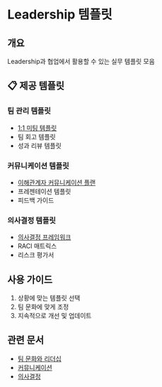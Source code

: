 # Leadership 템플릿

## 개요

Leadership과 협업에서 활용할 수 있는 실무 템플릿 모음

## 📋 제공 템플릿

### 팀 관리 템플릿
- [1:1 미팅 템플릿](one-on-one-template.md)
- 팀 회고 템플릿
- 성과 리뷰 템플릿

### 커뮤니케이션 템플릿
- [이해관계자 커뮤니케이션 플랜](stakeholder-comm-plan.md)
- 프레젠테이션 템플릿
- 피드백 가이드

### 의사결정 템플릿
- [의사결정 프레임워크](decision-framework.md)
- RACI 매트릭스
- 리스크 평가서

## 사용 가이드

1. 상황에 맞는 템플릿 선택
2. 팀 문화에 맞게 조정
3. 지속적으로 개선 및 업데이트

## 관련 문서
- [팀 문화와 리더십](../team-culture/README.md)
- [커뮤니케이션](../communication/README.md)
- [의사결정](../decision-making/README.md)